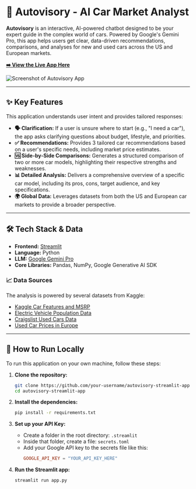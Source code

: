 # 🚗 Autovisory - AI Car Market Analyst

**Autovisory** is an interactive, AI-powered chatbot designed to be your expert guide in the complex world of cars. Powered by Google's Gemini Pro, this app helps users get clear, data-driven recommendations, comparisons, and analyses for new and used cars across the US and European markets.

**[➡️ View the Live App Here](https://autovisory-demo-app.streamlit.app/)**  <!-- ## 👈 PASTE YOUR LIVE APP LINK HERE! ## -->

![Screenshot of Autovisory App](https://i.imgur.com/your-screenshot-url.png) <!-- ## 👈 Optional: Add a screenshot of your app ## -->

---

## ✨ Key Features

This application understands user intent and provides tailored responses:

*   **🗣️ Clarification:** If a user is unsure where to start (e.g., "I need a car"), the app asks clarifying questions about budget, lifestyle, and priorities.
*   **✅ Recommendations:** Provides 3 tailored car recommendations based on a user's specific needs, including market price estimates.
*   **🆚 Side-by-Side Comparisons:** Generates a structured comparison of two or more car models, highlighting their respective strengths and weaknesses.
*   **📊 Detailed Analysis:** Delivers a comprehensive overview of a specific car model, including its pros, cons, target audience, and key specifications.
*   **🌍 Global Data:** Leverages datasets from both the US and European car markets to provide a broader perspective.

---

## 🛠️ Tech Stack & Data

*   **Frontend:** [Streamlit](https://streamlit.io/)
*   **Language:** Python
*   **LLM:** [Google Gemini Pro](https://ai.google.dev/)
*   **Core Libraries:** Pandas, NumPy, Google Generative AI SDK

### 📈 Data Sources
The analysis is powered by several datasets from Kaggle:
*   [Kaggle Car Features and MSRP](https://www.kaggle.com/datasets/CooperUnion/cardataset)
*   [Electric Vehicle Population Data](https://www.kaggle.com/datasets/geoffnel/electric-vehicle-population-data)
*   [Craigslist Used Cars Data](https://www.kaggle.com/datasets/austinreese/craigslist-carstrucks-data)
*   [Used Car Prices in Europe](https://www.kaggle.com/datasets/kplaur20/used-car-prices-in-europe)

---

## 🚀 How to Run Locally

To run this application on your own machine, follow these steps:

1.  **Clone the repository:**
    ```bash
    git clone https://github.com/your-username/autovisory-streamlit-app.git
    cd autovisory-streamlit-app
    ```

2.  **Install the dependencies:**
    ```bash
    pip install -r requirements.txt
    ```

3.  **Set up your API Key:**
    *   Create a folder in the root directory: `.streamlit`
    *   Inside that folder, create a file: `secrets.toml`
    *   Add your Google API key to the secrets file like this:
        ```toml
        GOOGLE_API_KEY = "YOUR_API_KEY_HERE"
        ```

4.  **Run the Streamlit app:**
    ```bash
    streamlit run app.py
    ```
